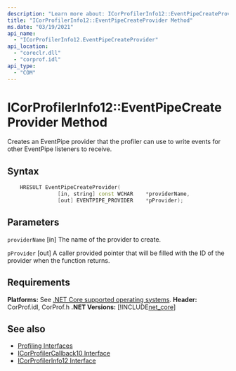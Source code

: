 ```yaml
---
description: "Learn more about: ICorProfilerInfo12::EventPipeCreateProvider Method"
title: "ICorProfilerInfo12::EventPipeCreateProvider Method"
ms.date: "03/19/2021"
api_name: 
  - "ICorProfilerInfo12.EventPipeCreateProvider"
api_location: 
  - "coreclr.dll"
  - "corprof.idl"
api_type: 
  - "COM"
---
```

# ICorProfilerInfo12::EventPipeCreateProvider Method

Creates an EventPipe provider that the profiler can use to write events for other EventPipe listeners to receive.
  
## Syntax  
  
```cpp  
    HRESULT EventPipeCreateProvider(
                [in, string] const WCHAR    *providerName,
                [out] EVENTPIPE_PROVIDER    *pProvider);
```  
  
## Parameters

 `providerName`
 [in] The name of the provider to create.

 `pProvider`
 [out] A caller provided pointer that will be filled with the ID of the provider when the function returns.

## Requirements  

**Platforms:** See [.NET Core supported operating systems](../../../core/install/windows.md?pivots=os-windows).
**Header:** CorProf.idl, CorProf.h
**.NET Versions:** [!INCLUDE[net_core](../../../../includes/net-core-50-md.md)]
  
## See also

- [Profiling Interfaces](profiling-interfaces.md)
- [ICorProfilerCallback10 Interface](icorprofilercallback10-interface.md)
- [ICorProfilerInfo12 Interface](icorprofilerinfo12-interface.md)

